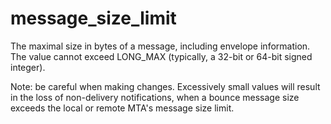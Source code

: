 # message_size_limit 


The maximal size in bytes of a message, including envelope information.
The value cannot exceed LONG_MAX (typically, a 32-bit or 64-bit
signed integer).


 Note: be careful when making changes.  Excessively small values
will result in the loss of non-delivery notifications, when a bounce
message size exceeds the local or remote MTA's message size limit.



